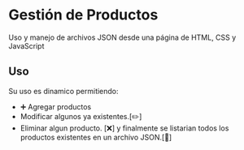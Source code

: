 # Gestión de Productos
Uso y manejo de archivos JSON desde una página de HTML, CSS y JavaScript

## Uso 
Su uso es dinamico permitiendo: 
- :heavy_plus_sign: Agregar productos 
- Modificar algunos ya existentes.[:pencil2:]
- Eliminar algun producto. [:x:]
y finalmente se listarian todos los productos existentes en un archivo JSON.[:page_facing_up:]


